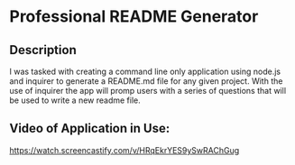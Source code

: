 # Professional README Generator

## Description
I was tasked with creating a command line only application using node.js and inquirer to generate a README.md file for any given project. With the use of inquirer the app will promp users with a series of questions that will be used to write a new readme file.

## Video of Application in Use:
https://watch.screencastify.com/v/HRqEkrYES9ySwRAChGug